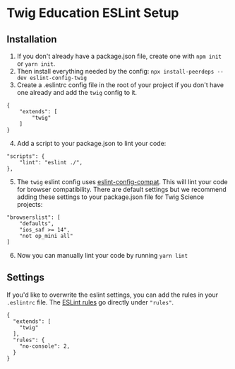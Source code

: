 # Twig Education ESLint Setup

## Installation

1. If you don't already have a package.json file, create one with `npm init` or `yarn init`.
2. Then install everything needed by the config:
`npx install-peerdeps --dev eslint-config-twig`
3. Create a .eslintrc config file in the root of your project if you don't have one already and add the `twig` config to it.

```
{
    "extends": [
        "twig"
    ]
}
```

4. Add a script to your package.json to lint your code:

```
"scripts": {
    "lint": "eslint ./",
},
```

5. The `twig` eslint config uses [eslint-config-compat](https://www.npmjs.com/package/eslint-plugin-compat). This will lint your code for browser compatibility. There are default settings but we recommend adding these settings to your package.json file for Twig Science projects:

```
"browserslist": [
    "defaults",
    "ios_saf >= 14",
    "not op_mini all"
]
```

6. Now you can manually lint your code by running `yarn lint`

## Settings

If you'd like to overwrite the eslint settings, you can add the rules in your `.eslintrc` file. The [ESLint rules](https://eslint.org/docs/rules/) go directly under `"rules"`.

```
{
  "extends": [
    "twig"
  ],
  "rules": {
    "no-console": 2,
  }
}
```
